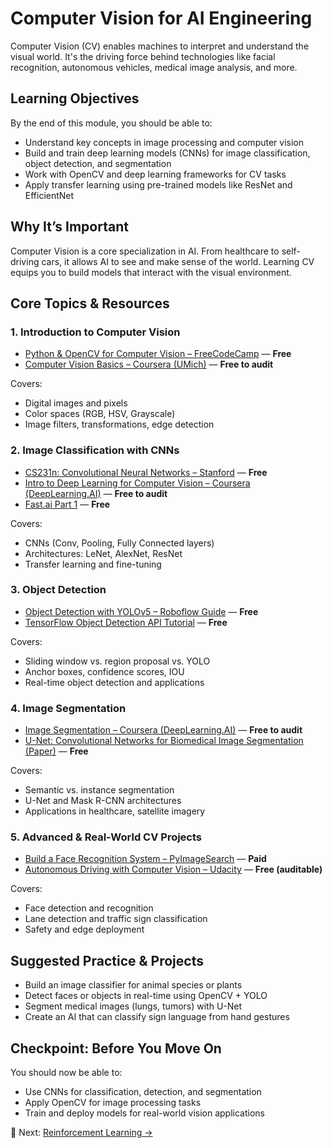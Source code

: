 # Computer Vision for AI Engineering

Computer Vision (CV) enables machines to interpret and understand the visual world. It's the driving force behind technologies like facial recognition, autonomous vehicles, medical image analysis, and more.


## Learning Objectives

By the end of this module, you should be able to:

- Understand key concepts in image processing and computer vision
- Build and train deep learning models (CNNs) for image classification, object detection, and segmentation
- Work with OpenCV and deep learning frameworks for CV tasks
- Apply transfer learning using pre-trained models like ResNet and EfficientNet


## Why It’s Important

Computer Vision is a core specialization in AI. From healthcare to self-driving cars, it allows AI to see and make sense of the world. Learning CV equips you to build models that interact with the visual environment.


## Core Topics & Resources

### 1. Introduction to Computer Vision

- [Python & OpenCV for Computer Vision – FreeCodeCamp](https://www.youtube.com/watch?v=oXlwWbU8l2o) — **Free**
- [Computer Vision Basics – Coursera (UMich)](https://www.coursera.org/learn/computer-vision-basics) — **Free to audit**

Covers:
- Digital images and pixels
- Color spaces (RGB, HSV, Grayscale)
- Image filters, transformations, edge detection

### 2. Image Classification with CNNs

- [CS231n: Convolutional Neural Networks – Stanford](http://cs231n.stanford.edu/) — **Free**
- [Intro to Deep Learning for Computer Vision – Coursera (DeepLearning.AI)](https://www.coursera.org/learn/convolutional-neural-networks) — **Free to audit**
- [Fast.ai Part 1](https://course.fast.ai/) — **Free**

Covers:
- CNNs (Conv, Pooling, Fully Connected layers)
- Architectures: LeNet, AlexNet, ResNet
- Transfer learning and fine-tuning

### 3. Object Detection

- [Object Detection with YOLOv5 – Roboflow Guide](https://blog.roboflow.com/how-to-train-yolov5-on-a-custom-dataset/) — **Free**
- [TensorFlow Object Detection API Tutorial](https://tensorflow-object-detection-api-tutorial.readthedocs.io/en/latest/) — **Free**

Covers:
- Sliding window vs. region proposal vs. YOLO
- Anchor boxes, confidence scores, IOU
- Real-time object detection and applications

### 4. Image Segmentation

- [Image Segmentation – Coursera (DeepLearning.AI)](https://www.coursera.org/learn/convolutional-neural-networks) — **Free to audit**
- [U-Net: Convolutional Networks for Biomedical Image Segmentation (Paper)](https://arxiv.org/abs/1505.04597) — **Free**

Covers:
- Semantic vs. instance segmentation
- U-Net and Mask R-CNN architectures
- Applications in healthcare, satellite imagery

### 5. Advanced & Real-World CV Projects

- [Build a Face Recognition System – PyImageSearch](https://pyimagesearch.com/2021/04/26/opencv-face-recognition/) — **Paid**
- [Autonomous Driving with Computer Vision – Udacity](https://www.udacity.com/course/introduction-to-self-driving-cars--ud513) — **Free (auditable)**

Covers:
- Face detection and recognition
- Lane detection and traffic sign classification
- Safety and edge deployment

## Suggested Practice & Projects

- Build an image classifier for animal species or plants
- Detect faces or objects in real-time using OpenCV + YOLO
- Segment medical images (lungs, tumors) with U-Net
- Create an AI that can classify sign language from hand gestures

## Checkpoint: Before You Move On

You should now be able to:

- Use CNNs for classification, detection, and segmentation
- Apply OpenCV for image processing tasks
- Train and deploy models for real-world vision applications

🔗 Next: [Reinforcement Learning →](./reinforcement-learning.md)
